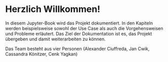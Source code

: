 # Herzlich Willkommen!

In diesem Jupyter-Book wird das Projekt dokumentiert. In den Kapiteln
werden beispielsweise sowohl der Use Case als auch die Vorgehensweisen und Probleme
erläutert. Das Ziel der Dokumentation ist es, das Projekt übergeben und damit
weiterarbeiten zu können.

Das Team besteht aus vier Personen (Alexander Ciuffreda, Jan Cwik, Cassandra Könitzer, Cenk Yagkan)

